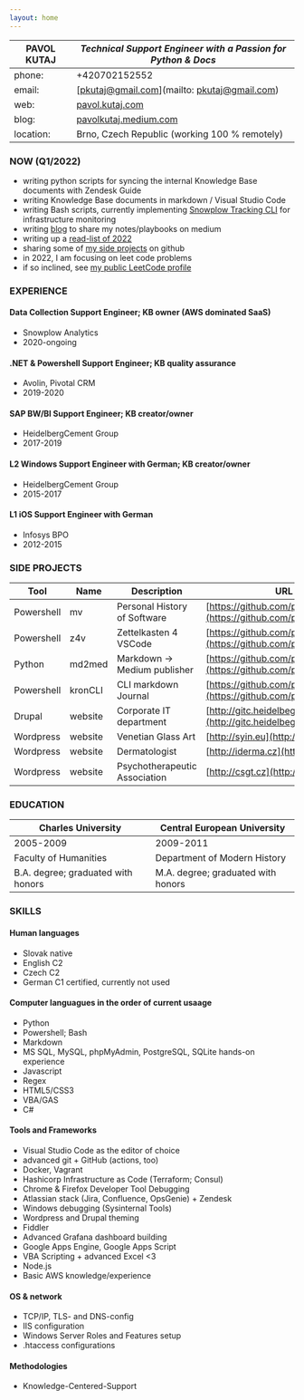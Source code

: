 ```yaml
---
layout: home
---
```


**PAVOL KUTAJ** | _Technical Support Engineer with a Passion for Python & Docs_
----------------|--------------------------------------------------------------
phone:          | +420702152552
email:          | [pkutaj@gmail.com](mailto: pkutaj@gmail.com)
web:            | [pavol.kutaj.com](https://pavol.kutaj.com)
blog:           | [pavolkutaj.medium.com](http://pavolkutaj.medium.com)
location:       | Brno, Czech Republic (working 100 % remotely)

### NOW (Q1/2022)
* writing python scripts for syncing the internal Knowledge Base documents with Zendesk Guide 
* writing Knowledge Base documents in markdown / Visual Studio Code
* writing Bash scripts, currently implementing [Snowplow Tracking CLI](https://docs.snowplowanalytics.com/docs/collecting-data/collecting-from-own-applications/snowplow-tracking-cli/) for infrastructure monitoring
* writing [blog](https://pavolkutaj.medium.com/) to share my notes/playbooks on medium
* writing up a [read-list of 2022](./playlist.md)
* sharing some of [my side projects](#2-side-projects) on github
* in 2022, I am focusing on leet code problems 
* if so inclined, see [my public LeetCode profile](https://leetcode.com/pkutaj/)

### EXPERIENCE
#### Data Collection Support Engineer; KB owner (AWS dominated SaaS)
* Snowplow Analytics
* 2020-ongoing

#### .NET & Powershell Support Engineer; KB quality assurance
* Avolin, Pivotal CRM
* 2019-2020
 
#### SAP BW/BI Support Engineer; KB creator/owner
* HeidelbergCement Group
* 2017-2019
  
#### L2 Windows Support Engineer with German; KB creator/owner 
* HeidelbergCement Group
* 2015-2017
  
#### L1 iOS Support Engineer with German
* Infosys BPO
* 2012-2015

### SIDE PROJECTS

Tool       | Name    | Description                   | URL
-----------|---------|-------------------------------|-----------------------------------------------------------------------
Powershell | mv      | Personal History of Software  | [https://github.com/pkutaj/mv](https://github.com/pkutaj/mv)
Powershell | z4v     | Zettelkasten 4 VSCode         | [https://github.com/pkutaj/z4v](https://github.com/pkutaj/z4v)
Python     | md2med  | Markdown → Medium publisher   | [https://github.com/pkutaj/md2med](https://github.com/pkutaj/md2med)
Powershell | kronCLI | CLI markdown Journal          | [https://github.com/pkutaj/kronCLI](https://github.com/pkutaj/kronCLI)
Drupal     | website | Corporate IT department       | [http://gitc.heidelbegcement.com](http://gitc.heidelbegcement.com)
Wordpress  | website | Venetian Glass Art            | [http://syin.eu](http://syin.eu)
Wordpress  | website | Dermatologist                 | [http://iderma.cz](http://iderma.cz)
Wordpress  | website | Psychotherapeutic Association | [http://csgt.cz](http://csgt.cz)

### EDUCATION 

Charles University                 | Central European University
-----------------------------------|-----------------------------------
2005-2009                          | 2009-2011
Faculty of Humanities              | Department of Modern History
B.A. degree; graduated with honors | M.A. degree; graduated with honors
 
### SKILLS
#### Human languages
* Slovak native 
* English C2
* Czech C2
* German C1 certified, currently not used
 
#### Computer languagues in the order of current usaage
* Python
* Powershell; Bash
* Markdown 
* MS SQL, MySQL, phpMyAdmin, PostgreSQL, SQLite hands-on experience
* Javascript 
* Regex 
* HTML5/CSS3 
* VBA/GAS 
* C# 
 
#### Tools and Frameworks
* Visual Studio Code as the editor of choice
* advanced git + GitHub (actions, too)
* Docker, Vagrant 
* Hashicorp Infrastructure as Code (Terraform; Consul)
* Chrome & Firefox Developer Tool Debugging
* Atlassian stack (Jira, Confluence, OpsGenie) + Zendesk
* Windows debugging (Sysinternal Tools)
* Wordpress and Drupal theming
* Fiddler
* Advanced Grafana dashboard building
* Google Apps Engine, Google Apps Script
* VBA Scripting + advanced Excel <3
* Node.js
* Basic AWS knowledge/experience
 
#### OS & network
* TCP/IP, TLS- and DNS-config
* IIS configuration
* Windows Server Roles and Features setup
* .htaccess configurations
 
#### Methodologies
* Knowledge-Centered-Support